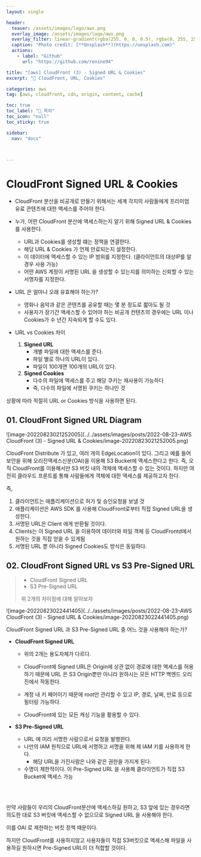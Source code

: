 ```yaml
---
layout: single

header:
  teaser: /assets/images/logo/aws.png
  overlay_image: /assets/images/logo/aws.png
  overlay_filter: linear-gradient(rgba(255, 0, 0, 0.5), rgba(0, 255, 255, 0.5))
  caption: "Photo credit: [**Unsplash**](https://unsplash.com)"
  actions:
    - label: "Github"
      url: "https://github.com/renine94"

title: "[aws] CloudFront (3) - Signed URL & Cookies"
excerpt: "🚀 CloudFront, URL, Cookies"

categories: aws
tag: [aws, cloudfront, cdn, origin, content, cache]

toc: true
toc_label: "📕 목차"
toc_icon: "null"
toc_sticky: true

sidebar:
  nav: "docs"



---
```


# CloudFront Signed URL & Cookies

- CloudFront 분산을 비공개로 만들기 위해서는 세계 각지의 사람들에게 프리미엄 유료 콘텐츠에 대한 액세스를 주어야 한다.
- 누가, 어떤 CloudFront 분산에 액세스하는지 알기 위해 Signed URL & Cookies를 사용한다.
  - URL과 Cookies를 생성할 떄는 정책을 연결한다.
  - 해당 URL & Cookies 가 언제 만료되는지 설정한다.
  - 이 데이터에 액세스할 수 있는 IP 범위를 지정한다. (클라이언트의 대상IP를 알 경우 사용 가능)
  - 어떤 AWS 계정이 서명된 URL 을 생성할 수 있는지를 의미하는 신뢰할 수 있는 서명자를 지정한다.
- URL 은 얼마나 오래 유효해야 하는가?
  - 영화나 음악과 같은 콘텐츠를 공유할 때는 몇 분 정도로 짧아도 될 것
  - 사용자가 장기간 액세스할 수 있어야 하는 비공개 컨텐츠의 경우에는 URL 이나 Cookies가 수 년간 지속되게 할 수도 있다.



- URL vs Cookies 차이
  1. **Signed URL**
     - 개별 파일에 대한 액세스를 준다.
     - 파일 별로 하나의 URL이 있다.
     - 파일이 100개면 100개의 URL이 있다.
  2. **Signed Cookies**
     - 다수의 파일에 액세스를 주고 해당 쿠키는 재사용이 가능하다
     - 즉, 다수의 파일에 서명된 쿠키는 하나인 것



상황에 따라 적절히 URL or Cookies 방식을 사용하면 된다.



## 01. CloudFront Signed URL Diagram

![image-20220823021252005](../../assets/images/posts/2022-08-23-AWS CloudFront (3) - Signed URL & Cookies/image-20220823021252005.png)



CloudFront Distribute 가 있고, 여러 개의 EdgeLocation이 있다. 그리고 예를 들어 보안을 위해 오리진액세스신분(OAI)을 이용해 S3 Bucket에 액세스한다고 한다. 즉, 오직 CloudFront를 이용해서만 S3 버킷 내의 객체에 액세스할 수 있는 것이다. 하지만 여전히 클라우드 프론트를 통해 사람들에게 객체에 대한 액세스를 제공하고자 한다.

즉, 

1. 클라이언트는 애플리케이션으로 허가 및 승인요청을 보낼 것
2. 애플리케이션은 AWS SDK 를 사용해 CloudFront로부터 직접 Signed URL을 생성한다.
3. 서명된 URL은 Client 에게 반환될 것이다.
4. Clients는 이 Signed URL 을 이용하여 데이터와 파일 객체 등 CloudFrontd에서 원하는 것을 직접 얻을 수 있게됨
5. 서명된 URL 뿐 아니라 Signed Cookies도 방식은 동일하다.





## 02. CloudFront Signed URL vs S3 Pre-Signed URL

> - CloudFront Signed URL
> - S3 Pre-Signed URL 
>
> 위 2개의 차이점에 대해 알아보자

![image-20220823022441405](../../assets/images/posts/2022-08-23-AWS CloudFront (3) - Signed URL & Cookies/image-20220823022441405.png)



CloudFront Signed URL 과 S3 Pre-Signed URL 중 어느 것을 사용해야 하는가?

- **CloudFront Signed URL**

  - 위의 2개는 용도자체가 다르다.

  - CloudFront에 Signed URL은 Origin에 상관 없이 경로에 대한 액세스를 허용하기 때문에 URL 은 S3 Origin뿐만 아니라 원하시는 모든 HTTP 백엔드 오리진에서 작동한다.

  - 계정 내 키 페어이기 때문에 root만 관리할 수 있고 IP, 경로, 날짜, 만료 등으로 필터링 가능하다.

  - CloudFront에 있는 모든 캐싱 기능을 활용할 수 있다.

- **S3 Pre-Signed URL**

  - URL 에 미리 서명한 사람으로서 요청을 발행한다.
  - 나만의 IAM 원칙으로 URL에 서명하고 서명을 위해 제 IAM 키를 사용하게 한다.
    - 해당 URL을 가진사람은 나와 같은 권한을 가지게 된다.
  - 수명이 제한적이다. 이 Pre-Signed URL 을 사용해 클라이언트가 직접 S3 Bucket에 액세스 가능

<br><br>

만약 사람들이 우리의 CloudFront분산에 액세스하길 원하고, S3 앞에 있는 경우라면 의도한 대로 S3 버킷에 액세스할 수 없으므로 Signed URL 을 사용해야 한다.

이를 OAI 로 제한하는 버킷 정책 때문이다.

하지만 CloudFront를 사용하지않고 사용자들이 직접 S3버킷으로 액세스해 파일을 사용하길 원하시면 Pre-Signed URL이 더 적합할 것이다.

